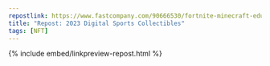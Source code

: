 ```yaml
---
repostlink: https://www.fastcompany.com/90666530/fortnite-minecraft-education](https://blockworks.co/news/2023-sport-nfts-adoption
title: "Repost: 2023 Digital Sports Collectibles"
tags: [NFT]
---
```


{% include embed/linkpreview-repost.html %}
